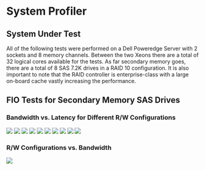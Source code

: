 # System Profiler

## System Under Test
All of the following tests were performed on a Dell Poweredge Server with 2 sockets and 8 memory channels.  Between the two Xeons there are a total of 32 logical cores available for the tests.  As far secondary memory goes, there are a total of 8 SAS 7.2K drives in a RAID 10 configuration.  It is also important to note that the RAID controller is  enterprise-class with a large on-board cache vastly increasing the performance.

## FIO Tests for Secondary Memory SAS Drives
### Bandwidth vs. Latency for Different R/W Configurations

![](lat_v_bw/r4k.png)
![](lat_v_bw/r32k.png)
![](lat_v_bw/r70_4k.png)
![](lat_v_bw/r70_32k.png)
![](lat_v_bw/r50_4k.png)
![](lat_v_bw/r50_32k.png)
![](lat_v_bw/r30_4k.png)
![](lat_v_bw/r30_32k.png)
![](lat_v_bw/w4k.png)
![](lat_v_bw/w32k.png)

### R/W Configurations vs. Bandwidth
![](etc/blocksize_v_bandwidth.png)
